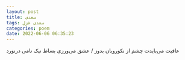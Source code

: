 ```yaml
---
layout: post
title: سعدی
tags: سعدی غزل
categories: poem
date: 2022-06-06 06:35:23
---
```


عافیت می‌بایدت چشم از نکورویان بدوز / عشق می‌ورزی بساط نیک نامی درنورد
